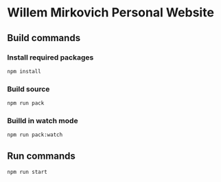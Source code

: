 # Willem Mirkovich Personal Website

## Build commands

### Install required packages

```bash
npm install
```

### Build source

```bash
npm run pack
```

### Builld in watch mode

```bash
npm run pack:watch
```

## Run commands

```bash
npm run start
```